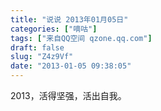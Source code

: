 ```yaml
---
title: "说说 2013年01月05日"
categories: ["嘀咕"]
tags: ["来自QQ空间 qzone.qq.com"]
draft: false
slug: "Z4z9Vf"
date: "2013-01-05 09:38:05"
---
```


2013，活得坚强，活出自我。
